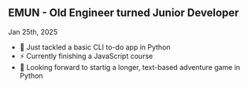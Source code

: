 ## EMUN - Old Engineer turned Junior Developer

Jan 25th, 2025
- 🌱 Just tackled a basic CLI to-do app in Python
- ⚡ Currently finishing a JavaScript course
- 🔭 Looking forward to startig a longer, text-based adventure game in Python


<!--
**E-mun/E-mun** is a ✨ _special_ ✨ repository because its `README.md` (this file) appears on your GitHub profile.

Here are some ideas to get you started:

- 🔭 I’m currently working on ...
- 🌱 I’m currently learning ...
- 👯 I’m looking to collaborate on ...
- 🤔 I’m looking for help with ...
- 💬 Ask me about ...
- 📫 How to reach me: ...
- 😄 Pronouns: ...
- ⚡ Fun fact: ...
-->
